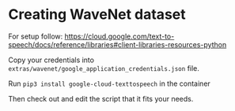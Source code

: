 # Creating WaveNet dataset

For setup follow: https://cloud.google.com/text-to-speech/docs/reference/libraries#client-libraries-resources-python

Copy your credentials into `extras/wavenet/google_application_credentials.json` file.

Run `pip3 install google-cloud-texttospeech` in the container

Then check out and edit the script that it fits your needs.
